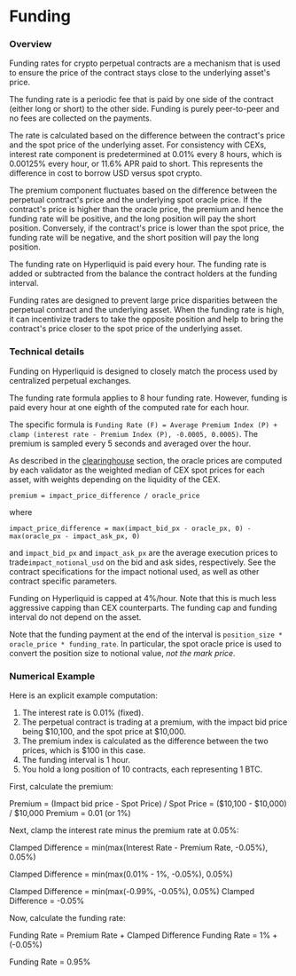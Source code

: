# Funding

### Overview

Funding rates for crypto perpetual contracts are a mechanism that is used to ensure the price of the contract stays close to the underlying asset's price.&#x20;

The funding rate is a periodic fee that is paid by one side of the contract (either long or short) to the other side. Funding is purely peer-to-peer and no fees are collected on the payments.

The rate is calculated based on the difference between the contract's price and the spot price of the underlying asset. For consistency with CEXs, interest rate component is predetermined at 0.01% every 8 hours, which is 0.00125% every hour, or 11.6% APR paid to short. This represents the difference in cost to borrow USD versus spot crypto.&#x20;

The premium component fluctuates based on the difference between the perpetual contract's price and the underlying spot oracle price. If the contract's price is higher than the oracle price, the premium and hence the funding rate will be positive, and the long position will pay the short position. Conversely, if the contract's price is lower than the spot price, the funding rate will be negative, and the short position will pay the long position.

The funding rate on Hyperliquid is paid every hour. The funding rate is added or subtracted from the balance the contract holders at the funding interval.

Funding rates are designed to prevent large price disparities between the perpetual contract and the underlying asset. When the funding rate is high, it can incentivize traders to take the opposite position and help to bring the contract's price closer to the spot price of the underlying asset.

### Technical details

Funding on Hyperliquid is designed to closely match the process used by centralized perpetual exchanges.&#x20;

The funding rate formula applies to 8 hour funding rate. However, funding is paid every hour at one eighth of the computed rate for each hour.

The specific formula is `Funding Rate (F) = Average Premium Index (P) + clamp (interest rate - Premium Index (P), -0.0005, 0.0005)`. The premium is sampled every 5 seconds and averaged over the hour.

As described in the [clearinghouse](https://hyperliquid.gitbook.io/hyperliquid-docs/hypercore/clearinghouse) section, the oracle prices are computed by each validator as the weighted median of CEX spot prices for each asset, with weights depending on the liquidity of the CEX.&#x20;

`premium = impact_price_difference / oracle_price`&#x20;

where&#x20;

`impact_price_difference = max(impact_bid_px - oracle_px, 0) - max(oracle_px - impact_ask_px, 0)`&#x20;

and `impact_bid_px` and `impact_ask_px` are the average execution prices to trade`impact_notional_usd` on the bid and ask sides, respectively. See the contract specifications for the impact notional used, as well as other contract specific parameters.

Funding on Hyperliquid is capped at 4%/hour. Note that this is much less aggressive capping than CEX counterparts. The funding cap and funding interval do not depend on the asset.&#x20;

Note that the funding payment at the end of the interval is `position_size * oracle_price * funding_rate`. In particular, the spot oracle price is used to convert the position size to notional value, *not the mark price.*

### Numerical Example

Here is an explicit example computation:

1. The interest rate is 0.01% (fixed).
2. The perpetual contract is trading at a premium, with the impact bid price being $10,100, and the spot price at $10,000.
3. The premium index is calculated as the difference between the two prices, which is $100 in this case.
4. The funding interval is 1 hour.
5. You hold a long position of 10 contracts, each representing 1 BTC.

First, calculate the premium:

Premium = (Impact bid price - Spot Price) / Spot Price = ($10,100 - $10,000) / $10,000 Premium = 0.01 (or 1%)

Next, clamp the interest rate minus the premium rate at 0.05%:

Clamped Difference = min(max(Interest Rate - Premium Rate, -0.05%), 0.05%)&#x20;

Clamped Difference = min(max(0.01% - 1%, -0.05%), 0.05%)&#x20;

Clamped Difference = min(max(-0.99%, -0.05%), 0.05%) Clamped Difference = -0.05%

Now, calculate the funding rate:

Funding Rate = Premium Rate + Clamped Difference Funding Rate = 1% + (-0.05%)&#x20;

Funding Rate = 0.95%
